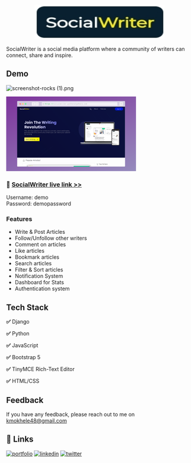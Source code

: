 <center>
<img width=350 height=90 src="Screenshot_20230204-005906_Chrome.jpg">  
</center>
<br>
SocialWriter is a social media platform where a community of writers can connect, share and inspire.

## Demo
![  screenshot-rocks (1).png ](87504993fa172a690934ec0b7b68a479914dd1d2.gif)

<img width=350  src="screenshot-rocks (1).png">  
<br>

### 🔗 [SocialWriter live link >>](https://socialwriter.pythonanywhere.com)

Username: demo <br>
Password: demopassword 
### Features

- Write & Post Articles
- Follow/Unfollow other writers 
- Comment on articles
- Like articles
- Bookmark articles
- Search articles
- Filter & Sort articles
- Notification System 
- Dashboard for Stats
- Authentication system 


## Tech Stack

**✅** Django

**✅** Python
 
**✅** JavaScript

**✅** Bootstrap 5 

**✅** TinyMCE Rich-Text Editor 

**✅** HTML/CSS


## Feedback

If you have any feedback, please reach out to me on kmokhele48@gmail.com

## 🔗 Links
[![portfolio](https://img.shields.io/badge/my_portfolio-000?style=for-the-badge&logo=ko-fi&logoColor=white)](https://Mokhele.pythonanywhere.com)
[![linkedin](https://img.shields.io/badge/linkedin-0A66C2?style=for-the-badge&logo=linkedin&logoColor=white)](https://www.linkedin.com/in/mokhele-katleho)
[![twitter](https://img.shields.io/badge/twitter-1DA1F2?style=for-the-badge&logo=twitter&logoColor=white)](https://twitter.com/Mokhele_K?t=14CzqMH9VwTb9HN_BahvDA&s=09)

